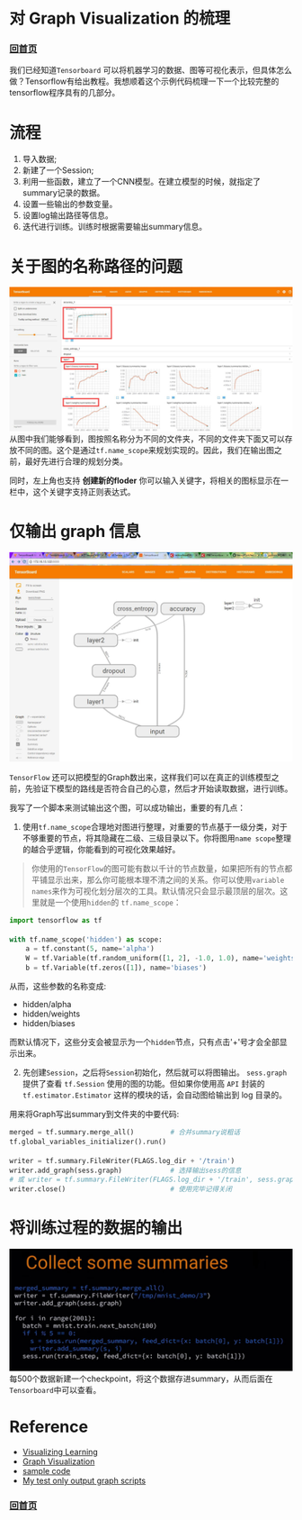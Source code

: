 # 对 Graph Visualization 的梳理

### [回首页](../README.md)

我们已经知道`Tensorboard` 可以将机器学习的数据、图等可视化表示，但具体怎么做？Tensorflow有给出教程。我想顺着这个示例代码梳理一下一个比较完整的tensorflow程序具有的几部分。

# 流程

1. 导入数据;
2. 新建了一个Session;
3. 利用一些函数，建立了一个CNN模型。在建立模型的时候，就指定了summary记录的数据。
4. 设置一些输出的参数变量。
5. 设置log输出路径等信息。
6. 迭代进行训练。训练时根据需要输出summary信息。

# 关于图的名称路径的问题
![](../imgs/tensorboard_namescope.jpg)
从图中我们能够看到，图按照名称分为不同的文件夹，不同的文件夹下面又可以存放不同的图。这个是通过`tf.name_scope`来规划实现的。因此，我们在输出图之前，最好先进行合理的规划分类。

同时，左上角也支持 **创建新的floder** 你可以输入关键字，将相关的图标显示在一栏中，这个关键字支持正则表达式。

# 仅输出 graph 信息

![](../imgs/tensorboard_graph.jpg)

`TensorFlow` 还可以把模型的Graph数出来，这样我们可以在真正的训练模型之前，先验证下模型的路线是否符合自己的心意，然后才开始读取数据，进行训练。

我写了一个脚本来测试输出这个图，可以成功输出，重要的有几点：
1. 使用`tf.name_scope`合理地对图进行整理，对重要的节点基于一级分类，对于不够重要的节点，将其隐藏在二级、三级目录以下。你将图用`name scope`整理的越合乎逻辑，你能看到的可视化效果越好。

  > 你使用的`TensorFlow`的图可能有数以千计的节点数量，如果把所有的节点都平铺显示出来，那么你可能根本理不清之间的关系。你可以使用`variable names`来作为可视化划分层次的工具。默认情况只会显示最顶层的层次。这里就是一个使用`hidden`的 `tf.name_scope`：

  ```python
  import tensorflow as tf

  with tf.name_scope('hidden') as scope:
      a = tf.constant(5, name='alpha')
      W = tf.Variable(tf.random_uniform([1, 2], -1.0, 1.0), name='weights')
      b = tf.Variable(tf.zeros([1]), name='biases')
  ```
  从而，这些参数的名称变成:
  - hidden/alpha
  - hidden/weights
  - hidden/biases

  而默认情况下，这些分支会被显示为一个`hidden`节点，只有点击'+'号才会全部显示出来。

2. 先创建`Session`，之后将`Session`初始化，然后就可以将图输出。 `sess.graph` 提供了查看 `tf.Session` 使用的图的功能。但如果你使用高 `API` 封装的 `tf.estimator.Estimator` 这样的模块的话，会自动图给输出到 log 目录的。

用来将Graph写出summary到文件夹的中要代码:
```python
merged = tf.summary.merge_all()         # 合并summary说粗话
tf.global_variables_initializer().run()

writer = tf.summary.FileWriter(FLAGS.log_dir + '/train')
writer.add_graph(sess.graph)            # 选择输出sess的信息
# 或 writer = tf.summary.FileWriter(FLAGS.log_dir + '/train', sess.graph)
writer.close()                          # 使用完毕记得关闭
```

# 将训练过程的数据的输出
![](../imgs/collect_summary.jpg)
每500个数据新建一个checkpoint，将这个数据存进summary，从而后面在`Tensorboard`中可以查看。

# Reference
- [Visualizing Learning](https://www.tensorflow.org/get_started/summaries_and_tensorboard?hl=zh-cn)
- [Graph Visualization](https://www.tensorflow.org/get_started/graph_viz?hl=zh-cn)
- [sample code](https://github.com/tensorflow/tensorflow/blob/r1.4/tensorflow/examples/tutorials/mnist/mnist_with_summaries.py)
- [My test only output graph scripts](https://github.com/mcoder2014/DL-notes/blob/master/scripts/test_output_graph.py)

### [回首页](../README.md)
